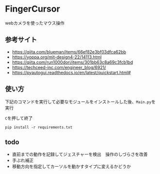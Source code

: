 # FingerCursor
webカメラを使ったマウス操作
## 参考サイト
- https://qiita.com/blueman/items/66ef82e3bf03dfca62bb
- https://yoppa.org/mit-design4-22/14113.html
- https://qiita.com/run1000dori/items/301bb63c8a69c3fcb1bd
- https://techceed-inc.com/engineer_blog/6921/
- https://pyautogui.readthedocs.io/en/latest/quickstart.html#
## 使い方
下記のコマンドを実行して必要なモジュールをインストールした後、`Main.py`を実行

`C`を押して終了
```
pip install -r requirements.txt
```
## todo
- 直前までの動作を記録してジェスチャーを検出　操作のしづらさを改善
- 手ぶれ補正
- 移動方向を指定してカーソルを動かすタイプに変えるかどうか
